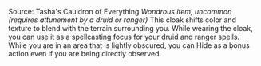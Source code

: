 Source: Tasha's Cauldron of Everything
*Wondrous item, uncommon (requires attunement by a druid or ranger)*
This cloak shifts color and texture to blend with the terrain surrounding you. While wearing the cloak, you can use it as a spellcasting focus for your druid and ranger spells.
While you are in an area that is lightly obscured, you can Hide as a bonus action even if you are being directly observed.